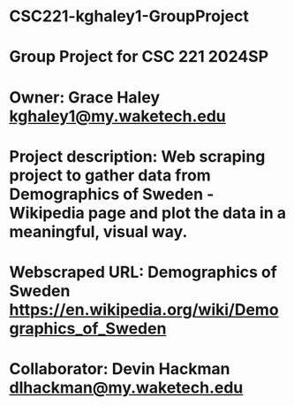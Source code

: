 # CSC221-kghaley1-GroupProject
# Group Project for CSC 221 2024SP
# Owner: Grace Haley kghaley1@my.waketech.edu
# Project description: Web scraping project to gather data from Demographics of Sweden - Wikipedia page and plot the data in a meaningful, visual way.
# Webscraped URL: Demographics of Sweden https://en.wikipedia.org/wiki/Demographics_of_Sweden
# Collaborator: Devin Hackman dlhackman@my.waketech.edu
